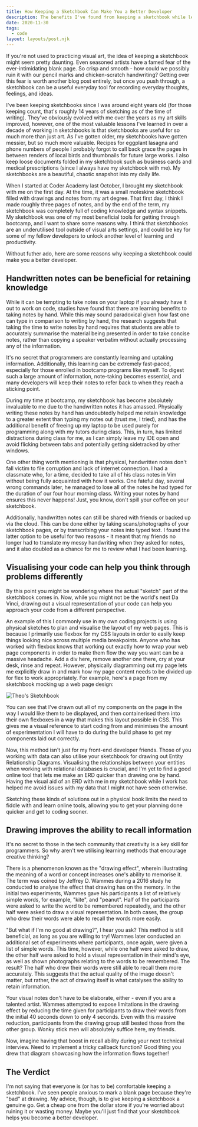```yaml
---
title: How Keeping a Sketchbook Can Make You a Better Developer
description: The benefits I've found from keeping a sketchbook while learning to code.
date: 2020-11-30
tags:
  - code
layout: layouts/post.njk
---
```


If you're not used to practicing visual art, the idea of keeping a sketchbook might seem pretty daunting. Even seasoned artists have a famed fear of the ever-intimidating blank page. So crisp and smooth - how could we possibly ruin it with our pencil marks and chicken-scratch handwriting? Getting over this fear is worth another blog post entirely, but once you push through, a sketchbook can be a useful everyday tool for recording everyday thoughts, feelings, and ideas.

I've been keeping sketchbooks since I was around eight years old (for those keeping count, that's roughly 14 years of sketching as of the time of writing). They've obviously evolved with me over the years as my art skills improved, however, one of the most valuable lessons I've learned in over a decade of working in sketchbooks is that sketchbooks are useful for so much more than just art. As I've gotten older, my sketchbooks have gotten messier, but so much more valuable. Recipes for eggplant lasagna and phone numbers of people I probably forgot to call back grace the pages in between renders of local birds and thumbnails for future large works. I also keep loose documents folded in my sketchbook such as business cards and medical prescriptions (since I always have my sketchbook with me). My sketchbooks are a beautiful, chaotic snapshot into my daily life.

When I started at Coder Academy last October, I brought my sketchbook with me on the first day. At the time, it was a small moleskine sketchbook filled with drawings and notes from my art degree. That first day, I think I made roughly three pages of notes, and by the end of the term, my sketchbook was completely full of coding knowledge and syntax snippets. My sketchbook was one of my most beneficial tools for getting through bootcamp, and I want to share some reasons why. I think that sketchbooks are an underutilised tool outside of visual arts settings, and could be key for some of my fellow developers to unlock another level of learning and productivity.

Without futher ado, here are some reasons why keeping a sketchbook could make you a better developer.

## Handwritten notes can be beneficial for retaining knowledge

While it can be tempting to take notes on your laptop if you already have it out to work on code, studies have found that there are learning benefits to taking notes by hand. While this may sound paradoxical given how fast one can type in comparison to writing by hand, the research suggests that taking the time to write notes by hand requires that students are able to accurately summarise the material being presented in order to take concise notes, rather than copying a speaker verbatim without actually processing any of the information.

It's no secret that programmers are constantly learning and uptaking information. Additionally, this learning can be extremely fast-paced, especially for those enrolled in bootcamp programs like myself. To digest such a large amount of information, note-taking becomes essential, and many developers will keep their notes to refer back to when they reach a sticking point.

During my time at bootcamp, my sketchbook has become absolutely invaluable to me due to the handwritten notes it has amassed. Physically writing these notes by hand has undoubtedly helped me retain knowledge to a greater extent than typing my notes out (trust me, I tried), and has the additional benefit of freeing up my laptop to be used purely for programming along with my tutors during class. This, in turn, has limited distractions during class for me, as I can simply leave my IDE open and avoid flicking between tabs and potentially getting sidetracked by other windows.

One other thing worth mentioning is that physical, handwritten notes don't fall victim to file corruption and lack of internet connection. I had a classmate who, for a time, decided to take all of his class notes in Vim without being fully acquainted with how it works. One fateful day, several wrong commands later, he managed to lose all of the notes he had typed for the duration of our four hour morning class. Writing your notes by hand ensures this never happens! Just, you know, don't spill your coffee on your sketchbook.

Additionally, handwritten notes can still be shared with friends or backed up via the cloud. This can be done either by taking scans/photographs of your sketchbook pages, or by transcribing your notes into typed text. I found the latter option to be useful for two reasons - it meant that my friends no longer had to translate my messy handwriting when they asked for notes, and it also doubled as a chance for me to review what I had been learning.

## Visualising your code can help you think through problems differently

By this point you might be wondering where the actual "sketch" part of the sketchbook comes in. Now, while you might not be the world's next Da Vinci, drawing out a visual representation of your code can help you approach your code from a different perspective.

An example of this I commonly use in my own coding projects is using physical sketches to plan and visualise the layout of my web pages. This is because I primarily use flexbox for my CSS layouts in order to easily keep things looking nice across multiple media breakpoints. Anyone who has worked with flexbox knows that working out exactly how to wrap your web page components in order to make them flow the way you want can be a massive headache. Add a div here, remove another one there, cry at your desk, rinse and repeat. However, physically diagramming out my page lets me explicitly draw in and mark how my page content needs to be divided up for flex to work appropriately. For example, here's a page from my sketchbook mocking up a web page design:

![Theo's Sketchbook](https://res.cloudinary.com/practicaldev/image/fetch/s--VtlXo0DJ--/c_limit%2Cf_auto%2Cfl_progressive%2Cq_auto%2Cw_880/https://i.ibb.co/TtpfcD0/20210707-113343-1.jpg)

You can see that I've drawn out all of my components on the page in the way I would like them to be displayed, and then containerised them into their own flexboxes in a way that makes this layout possible in CSS. This gives me a visual reference to start coding from and minimises the amount of experimentation I will have to do during the build phase to get my components laid out correctly.

Now, this method isn't just for my front-end developer friends. Those of you working with data can also utilise your sketchbook for drawing out Entity Relationship Diagrams. Visualising the relationships between your entities when working with relational databases is crucial, and I'm yet to find a good online tool that lets me make an ERD quicker than drawing one by hand. Having the visual aid of an ERD with me in my sketchbook while I work has helped me avoid issues with my data that I might not have seen otherwise.

Sketching these kinds of solutions out in a physical book limits the need to fiddle with and learn online tools, allowing you to get your planning done quicker and get to coding sooner.

## Drawing improves the ability to recall information

It's no secret to those in the tech community that creativity is a key skill for programmers. So why aren't we utilising learning methods that encourage creative thinking?

There is a phenomenon known as the "drawing effect", wherein illustrating the meaning of a word or concept increases one's ability to memorise it. The term was coined by Jeffrey D. Wammes during a 2016 study he conducted to analyse the effect that drawing has on the memory. In the initial two experiments, Wammes gave his participants a list of relatively simple words, for example, "kite", and "peanut". Half of the participants were asked to write the word to be remembered repeatedly, and the other half were asked to draw a visual representation. In both cases, the group who drew their words were able to recall the words more easily.

"But what if I'm no good at drawing?", I hear you ask? This method is still beneficial, as long as you are willing to try! Wammes later conducted an additional set of experiments where participants, once again, were given a list of simple words. This time, however, while one half were asked to draw, the other half were asked to hold a visual representation in their mind's eye, as well as shown photographs relating to the words to be remembered. The result? The half who drew their words were still able to recall them more accurately. This suggests that the actual quality of the image doesn't matter, but rather, the act of drawing itself is what catalyses the ability to retain information.

Your visual notes don't have to be elaborate, either - even if you are a talented artist. Wammes attempted to expose limitations in the drawing effect by reducing the time given for participants to draw their words from the initial 40 seconds down to only 4 seconds. Even with this massive reduction, participants from the drawing group still bested those from the other group. Wonky stick men will absolutely suffice here, my friends.

Now, imagine having that boost in recall ability during your next technical interview. Need to implement a tricky callback function? Good thing you drew that diagram showcasing how the information flows together!

## The Verdict

I'm not saying that everyone is (or has to be) comfortable keeping a sketchbook. I've seen people anxious to mark a blank page because they're "bad" at drawing. My advice, though, is to give keeping a sketchbook a genuine go. Get a cheap one from the dollar store if you're worried about ruining it or wasting money. Maybe you'll just find that your sketchbook helps you become a better developer.
